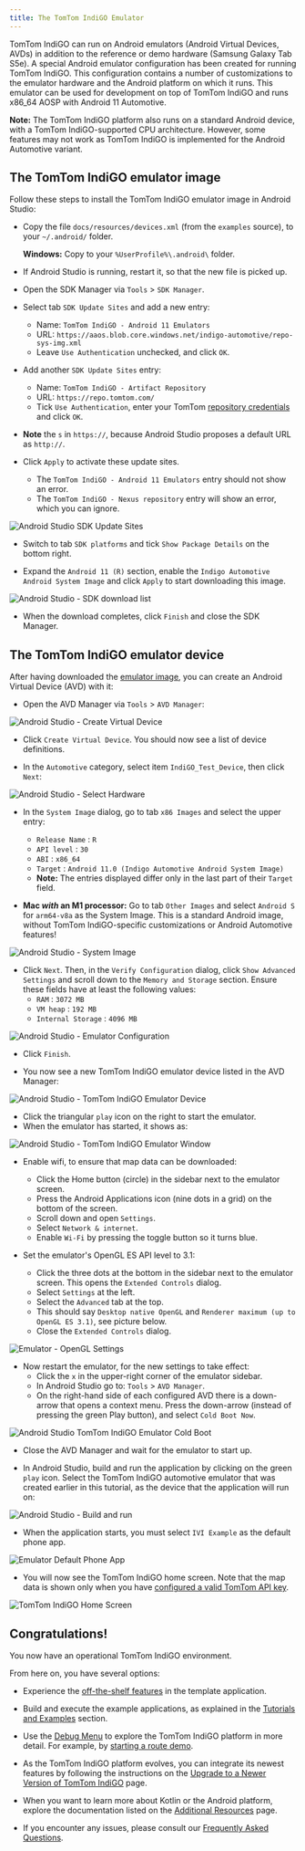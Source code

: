 ```yaml
---
title: The TomTom IndiGO Emulator
---
```


TomTom IndiGO can run on Android emulators (Android Virtual Devices, AVDs) in addition to the
reference or demo hardware (Samsung Galaxy Tab S5e). A special Android emulator configuration has
been created for running TomTom IndiGO. This configuration contains a number of customizations to
the emulator hardware and the Android platform on which it runs. This emulator can be used for
development on top of TomTom IndiGO and runs x86\_64 AOSP with Android 11 Automotive.

__Note:__ The TomTom IndiGO platform also runs on a standard Android device, with a TomTom
IndiGO-supported CPU architecture. However, some features may not work as TomTom IndiGO is
implemented for the Android Automotive variant.

## The TomTom IndiGO emulator image

Follow these steps to install the TomTom IndiGO emulator image in Android Studio:

- Copy the file `docs/resources/devices.xml` (from the `examples` source), to your `~/.android/`
  folder.

    __Windows:__ Copy to your `%UserProfile%\.android\` folder.

- If Android Studio is running, restart it, so that the new file is picked up.

- Open the SDK Manager via `Tools` > `SDK Manager`.

- Select tab `SDK Update Sites` and add a new entry:
    - Name: `TomTom IndiGO - Android 11 Emulators`
    - URL: `https://aaos.blob.core.windows.net/indigo-automotive/repo-sys-img.xml`
    - Leave `Use Authentication` unchecked, and click `OK`.

- Add another `SDK Update Sites` entry:
    - Name: `TomTom IndiGO - Artifact Repository`
    - URL: `https://repo.tomtom.com/`
    - Tick `Use Authentication`, enter your TomTom
      [repository credentials](/tomtom-indigo/documentation/getting-started/introduction)
      and click `OK`.

- __Note__ the `s` in `https://`, because Android Studio proposes a default URL as `http://`.

- Click `Apply` to activate these update sites.
    - The `TomTom IndiGO - Android 11 Emulators` entry should not show an error.
    - The `TomTom IndiGO - Nexus repository` entry will show an error, which you can ignore.

![Android Studio SDK Update Sites](images/android_studio_sdk_update_sites.png)

- Switch to tab `SDK platforms` and tick `Show Package Details` on the bottom right.

- Expand the `Android 11 (R)` section, enable the `Indigo Automotive Android System Image` and click
  `Apply` to start downloading this image.

![Android Studio - SDK download list](images/android_studio_sdk_platforms_download_list.png)

- When the download completes, click `Finish` and close the SDK Manager.

## The TomTom IndiGO emulator device

After having downloaded the [emulator image](#the-tomtom-indigo-emulator-image), you can create an
Android Virtual Device (AVD) with it:

- Open the AVD Manager via `Tools` > `AVD Manager`:

![Android Studio - Create Virtual Device](images/android_studio_your_virtual_devices.png)

- Click `Create Virtual Device`. You should now see a list of device definitions.

- In the `Automotive` category, select item `IndiGO_Test_Device`, then click `Next`:

![Android Studio - Select Hardware](images/android_studio_select_hardware.png)

- In the `System Image` dialog, go to tab `x86 Images` and select the upper entry:
    - `Release Name` : `R`
    - `API level` : `30`
    - `ABI` : `x86_64`
    - `Target` : `Android 11.0 (Indigo Automotive Android System Image)`
    - __Note:__ The entries displayed differ only in the last part of their `Target` field.

- __Mac _with_ an M1 processor:__ Go to tab `Other Images` and select `Android S` for `arm64-v8a` as
  the System Image. This is a standard Android image, without TomTom IndiGO-specific customizations
  or Android Automotive features!

![Android Studio - System Image](images/android_studio_android_r.png)

- Click `Next`. Then, in the `Verify Configuration` dialog, click `Show Advanced Settings` and
  scroll down to the `Memory and Storage` section. Ensure these fields have at least the following
  values:
    - `RAM` : `3072 MB`
    - `VM heap` : `192 MB`
    - `Internal Storage` : `4096 MB`

![Android Studio - Emulator Configuration](images/android_studio_emulator_configuration.png)

- Click `Finish`.

- You now see a new TomTom IndiGO emulator device listed in the AVD Manager:

![Android Studio - TomTom IndiGO Emulator Device](images/android_studio_tomtom-indigo_emulator_device.png)

- Click the triangular `play` icon on the right to start the emulator.
- When the emulator has started, it shows as:

![Android Studio - TomTom IndiGO Emulator Window](images/android_studio_tomtom-indigo_emulator_window.png)

- Enable wifi, to ensure that map data can be downloaded:
    - Click the Home button (circle) in the sidebar next to the emulator screen.
    - Press the Android Applications icon (nine dots in a grid) on the bottom of the screen.
    - Scroll down and open `Settings`.
    - Select `Network & internet`.
    - Enable `Wi-Fi` by pressing the toggle button so it turns blue.

- Set the emulator's OpenGL ES API level to 3.1:
    - Click the three dots at the bottom in the sidebar next to the emulator screen. This opens the
      `Extended Controls` dialog.
    - Select `Settings` at the left.
    - Select the `Advanced` tab at the top.
    - This should say `Desktop native OpenGL` and `Renderer maximum (up to OpenGL ES 3.1)`, see
      picture below.
    - Close the `Extended Controls` dialog.

![Emulator - OpenGL Settings](images/emulator_opengl_settings.png)

- Now restart the emulator, for the new settings to take effect:
    - Click the `x` in the upper-right corner of the emulator sidebar.
    - In Android Studio go to: `Tools` > `AVD Manager`.
    - On the right-hand side of each configured AVD there is a down-arrow that opens a context menu.
      Press the down-arrow (instead of pressing the green Play button), and select `Cold Boot Now`.

![Android Studio TomTom IndiGO Emulator Cold Boot](images/android_studio_tomtom-indigo_emulator_cold_boot.png)

- Close the AVD Manager and wait for the emulator to start up.

- In Android Studio, build and run the application by clicking on the green `play` icon. Select the
  TomTom IndiGO automotive emulator that was created earlier in this tutorial, as the device that
  the application will run on:

![Android Studio - Build and run](images/android_studio_build_and_run.png)

- When the application starts, you must select `IVI Example` as the default phone app.

![Emulator Default Phone App](images/emulator_default_phone_app.png)

- You will now see the TomTom IndiGO home screen. Note that the map data is shown only when you have
  [configured a valid TomTom API key](/tomtom-indigo/documentation/getting-started/getting-the-tomtom-api-key).

![TomTom IndiGO Home Screen](images/tomtom-indigo_home_screen.png)

## Congratulations!

You now have an operational TomTom IndiGO environment.

From here on, you have several options:

- Experience the
  [off-the-shelf features](/tomtom-indigo/documentation/platform-overview/example-apps#off-the-shelf-functionality)
  in the template application.

- Build and execute the example applications, as explained in the 
  [Tutorials and Examples](/tomtom-indigo/documentation/tutorials-and-examples/overview) section.

- Use the
  [Debug Menu](/tomtom-indigo/documentation/getting-started/the-debug-menu)
  to explore the TomTom IndiGO platform in more detail. For example, by
  [starting a route demo](/tomtom-indigo/documentation/getting-started/frequently-asked-questions-faq#how-do-i-start-a-route-demo).

- As the TomTom IndiGO platform evolves, you can integrate its newest features by following the
  instructions on the
  [Upgrade to a Newer Version of TomTom IndiGO](docs/portal/src/documentation/getting-started/upgrade-to-a-newer-version-of-tomtom-indigo)
  page.

- When you want to learn more about Kotlin or the Android platform, explore the documentation listed
  on the
  [Additional Resources](/tomtom-indigo/documentation/getting-started/additional-resources)
  page.

- If you encounter any issues, please consult our
  [Frequently Asked Questions](/tomtom-indigo/documentation/getting-started/frequently-asked-questions-faq).
